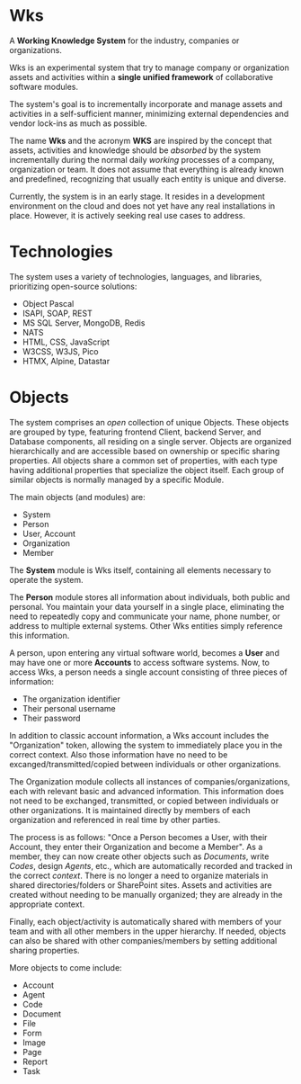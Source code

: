 # Wks
A **Working Knowledge System** for the industry, companies or organizations.

Wks is an experimental system that try to manage company or organization assets and activities within a **single unified framework** of collaborative software modules.

The system's goal is to incrementally incorporate and manage assets and activities in a self-sufficient manner, minimizing external dependencies and vendor lock-ins as much as possible.

The name **Wks** and the acronym **WKS** are inspired by the concept that assets, activities and knowledge should be *absorbed* by the system incrementally during the normal daily *working* processes of a company, organization or team.
It does not assume that everything is already known and predefined, recognizing that usually each entity is unique and diverse.

Currently, the system is in an early stage. It resides in a development environment on the cloud and does not yet have any real installations in place.
However, it is actively seeking real use cases to address.

# Technologies
The system uses a variety of technologies, languages, and libraries, prioritizing open-source solutions:

- Object Pascal
- ISAPI, SOAP, REST
- MS SQL Server, MongoDB, Redis
- NATS
- HTML, CSS, JavaScript
- W3CSS, W3JS, Pico
- HTMX, Alpine, Datastar

# Objects
The system comprises an *open* collection of unique Objects.
These objects are grouped by type, featuring frontend Client, backend Server, and Database components, all residing on a single server.
Objects are organized hierarchically and are accessible based on ownership or specific sharing properties.
All objects share a common set of properties, with each type having additional properties that specialize the object itself.
Each group of similar objects is normally managed by a specific Module.

The main objects (and modules) are:

- System
- Person
- User, Account
- Organization
- Member

The **System** module is Wks itself, containing all elements necessary to operate the system.

The **Person** module stores all information about individuals, both public and personal.
You maintain your data yourself in a single place, eliminating the need to repeatedly copy and communicate your name, phone number, or address to multiple external systems.
Other Wks entities simply reference this information.

A person, upon entering any virtual software world, becomes a **User** and may have one or more **Accounts** to access software systems.
Now, to access Wks, a person needs a single account consisting of three pieces of information:

- The organization identifier
- Their personal username
- Their password

In addition to classic account information, a Wks account includes the "Organization" token, allowing the system to immediately place you in the correct context.
Also those information have no need to be excanged/transmitted/copied between individuals or other organizations.

The Organization module collects all instances of companies/organizations, each with relevant basic and advanced information. This information does not need to be exchanged, transmitted, or copied between individuals or other organizations. It is maintained directly by members of each organization and referenced in real time by other parties.

The process is as follows: "Once a Person becomes a User, with their Account, they enter their Organization and become a Member".
As a member, they can now create other objects such as *Documents*, write *Codes*, design *Agents*, etc., which are automatically recorded and tracked in the correct *context*.
There is no longer a need to organize materials in shared directories/folders or SharePoint sites.
Assets and activities are created without needing to be manually organized; they are already in the appropriate context.

Finally, each object/activity is automatically shared with members of your team and with all other members in the upper hierarchy.
If needed, objects can also be shared with other companies/members by setting additional sharing properties.

More objects to come include:

- Account
- Agent
- Code
- Document
- File
- Form
- Image
- Page
- Report
- Task

